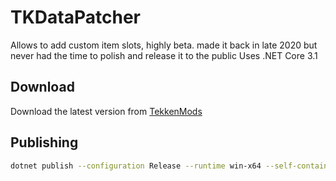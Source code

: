 # TKDataPatcher
Allows to add custom item slots, highly beta. made it back in late 2020 but never had the time to polish and release it to the public
Uses .NET Core 3.1


## Download
Download the latest version from [TekkenMods](https://tekkenmods.com/mod/2301/tkdatapatcher)

## Publishing
```bash
dotnet publish --configuration Release --runtime win-x64 --self-contained true -p:PublishSingleFile=true --output ./publish
```